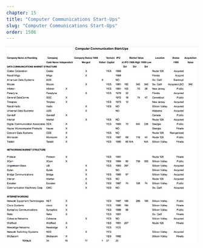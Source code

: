 ```yaml
---
chapter: 15
title: "Computer Communications Start-Ups"
slug: "Computer Communications Start-Ups"
order: 1506
---
```


![Computer Communications Start-Ups](/assets/img/a.6.png)